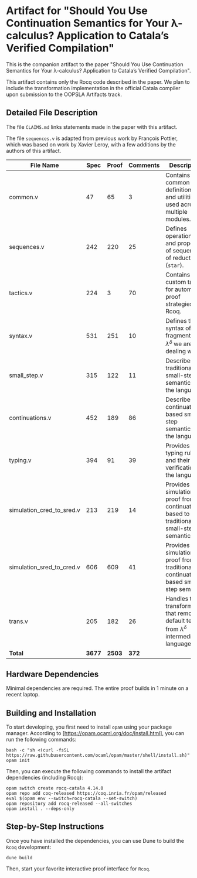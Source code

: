 # Artifact for "Should You Use Continuation Semantics for Your λ-calculus? Application to Catala’s Verified Compilation"

This is the companion artifact to the paper "Should You Use Continuation Semantics for Your λ-calculus? Application to Catala’s Verified Compilation".

This artifact contains only the Rocq code described in the paper. We plan to include the transformation implementation in the official Catala compiler upon submission to the OOPSLA Artifacts track.


## Detailed File Description

The file `CLAIMS.md` links statements made in the paper with this artifact.

The file `sequences.v` is adapted from previous work by François Pottier, which was based on work by Xavier Leroy, with a few additions by the authors of this artifact.

| File Name                    | Spec | Proof | Comments | Description |
|------------------------------|------|-------|----------|-------------|
| common.v                     | 47   | 65    | 3        | Contains common definitions and utilities used across multiple modules. |
| sequences.v                  | 242  | 220   | 25       | Defines operations and properties of sequences of reduction (`star`). |
| tactics.v                    | 224  | 3     | 70       | Contains custom tactics for automated proof strategies in Rcoq. |
| syntax.v                     | 531  | 251   | 10       | Defines the syntax of the fragment of $\lambda^\delta$ we are dealing with. |
| small_step.v                 | 315  | 122   | 11       | Describes the traditional small-step semantics of the language. |
| continuations.v              | 452  | 189   | 86       | Describes the continuation-based small-step semantics of the language. |
| typing.v                     | 394  | 91    | 39       | Provides the typing rules and their verification for the language. |
| simulation_cred_to_sred.v    | 213  | 219   | 14       | Provides a simulation proof from continuation-based to traditional small-step semantic. |
| simulation_sred_to_cred.v    | 606  | 609   | 41       | Provides a simulation proof from traditional to continuation-based small-step semantic. |
| trans.v                      | 205  | 182   | 26       | Handles the transformation that removes default terms from $\lambda^\delta$ intermediate languages. |
| **Total**                    | **3677** | **2503**  | **372**      |  |

## Hardware Dependencies    

Minimal dependencies are required. The entire proof builds in 1 minute on a recent laptop.


## Building and Installation

To start developing, you first need to install `opam` using your package manager. According to [https://opam.ocaml.org/doc/Install.html], you can run the following commands:

    bash -c "sh <(curl -fsSL https://raw.githubusercontent.com/ocaml/opam/master/shell/install.sh)"
    opam init

Then, you can execute the following commands to install the artifact dependencies (including Rocq):

    opam switch create rocq-catala 4.14.0
    opam repo add coq-released https://coq.inria.fr/opam/released
    eval $(opam env --switch=rocq-catala --set-switch)
    opam repository add rocq-released --all-switches
    opam install . --deps-only


## Step-by-Step Instructions

Once you have installed the dependencies, you can use Dune to build the `Rcoq` development:

    dune build

Then, start your favorite interactive proof interface for `Rcoq`.
